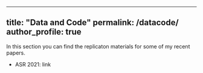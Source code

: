 
---
title: "Data and Code"
permalink: /datacode/
author_profile: true
---

In this section you can find the replicaton materials for some of my recent papers.

- ASR 2021: link

